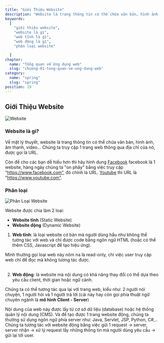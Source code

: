 ```yaml
---
title: "Giới Thiệu Website"
description: "Website là trang thông tin có thể chứa văn bản, hình ảnh, âm thanh, video… Chúng ta truy cập 1 trang web thông qua địa chỉ của nó, được gọi là URL."
keywords:
  [
    "giới thiệu website",
    "website là gì",
    "web tĩnh là gì",
    "web động là gì",
    "phân loại website"

  ]
chapter:
  name: "Tổng quan về ứng dụng web"
  slug: "chuong-01-tong-quan-ve-ung-dung-web"
category:
  name: "spring"
  slug: "spring"
position: 19
---
```


## Giới Thiệu Website
![Website](https://github.com/techmely/hoc-lap-trinh/blob/spring-boots/spring-boot/images/website.jpg)

### Website là gì?

Về mặt lý thuyết, website là trang thông tin có thể chứa văn bản, hình ảnh, âm thanh, video… Chúng ta truy cập 1 trang web thông qua địa chỉ của nó, được gọi là URL.

Còn để cho các bạn dễ hiểu hơn thì hãy hình dung [Facebook](https://www.facebook.com) facebook là 1 website, 
hàng ngày chúng ta "on phây" bằng việc truy cập “https://www.facebook.com”, đó chính là URL. 
[Youtube](https://www.youtube.com) thì URL là “https://www.youtube.com”.


### Phân loại

![Phân Loại Website](https://github.com/techmely/hoc-lap-trinh/blob/spring-boots/spring-boot/images/phan-loai-web.jpg)

Website được chia làm 2 loại:
-  **Website tĩnh** (Static Website)
-  **Website động** (Dynamic Website)

1. **Web tĩnh**: là loại website cơ bản mà người dùng hầu như không thể tương tác với web và chỉ được code bằng ngôn ngữ HTML (hoặc có thể thêm CSS, Javascript để tạo hiệu ứng).

<content-info>
Mình thường gọi loại web này nôm na là read-only, chỉ việc user truy cập web chỉ để đọc mà không tương tác được.
</content-info><br/><br/>

2. **Web động**: là website mà nội dung có khả năng thay đổi có thể dựa theo yêu cầu client, thời gian hoặc ngữ cảnh.
<content-info>
Chúng ta có thể tương tác qua lại với trang web, kiểu như: 2 người nói chuyện, 1 người hỏi và 1 người trả lời (cái này hay còn gọi phía thuật ngữ chuyên ngành là <b>mô hình Client - Server</b>)
</content-info>

Nội dung của web này được lấy từ cơ sở dữ liệu (database) hoặc hệ thống quản lý nội dung (CMS). Và để tạo được 1 trang website động, chúng ta thường sử dụng ngôn ngữ phía server như: Java, Servlet, JSP, Python, C#,..
<content-info>
Chúng ta tương tác với website động bằng việc gửi 1 request -> server, server nhận -> xử lý request lấy những thông tin mà người dùng yêu cầu -> gửi lại tới user.
</content-info>


